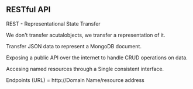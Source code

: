 #

## RESTful API 
REST - Representational State Transfer

We don't transfer acutalobjects, we transfer a representation of it. 

Transfer JSON data to represent a MongoDB document.

Exposing a public API over the internet to handle CRUD operations on data.

Accesing named resources through a Single consistent interface.

Endpoints (URL) = http://Domain Name/resource address

